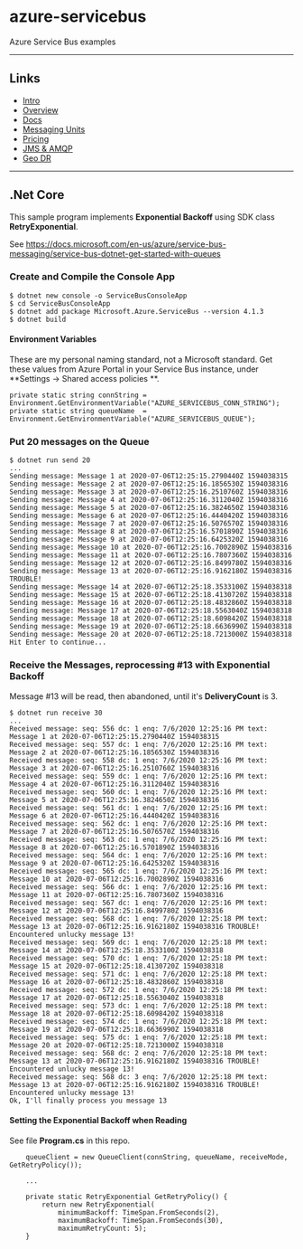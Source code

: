 # azure-servicebus

Azure Service Bus examples

---

## Links

- [Intro](https://azure.microsoft.com/en-us/services/service-bus/)
- [Overview](https://docs.microsoft.com/en-us/azure/service-bus-messaging/service-bus-messaging-overview)
- [Docs](https://docs.microsoft.com/en-us/azure/service-bus-messaging/)
- [Messaging Units](https://docs.microsoft.com/en-us/azure/service-bus-messaging/service-bus-premium-messaging#messaging-unit---how-many-are-needed)
- [Pricing](https://azure.microsoft.com/en-us/pricing/details/service-bus/) 
- [JMS & AMQP](https://docs.microsoft.com/en-us/azure/service-bus-messaging/service-bus-java-how-to-use-jms-api-amqp)
- [Geo DR](https://docs.microsoft.com/en-us/azure/service-bus-messaging/service-bus-geo-dr)

---

## .Net Core

This sample program implements **Exponential Backoff** using SDK class **RetryExponential**.

See https://docs.microsoft.com/en-us/azure/service-bus-messaging/service-bus-dotnet-get-started-with-queues

### Create and Compile the Console App

```
$ dotnet new console -o ServiceBusConsoleApp
$ cd ServiceBusConsoleApp
$ dotnet add package Microsoft.Azure.ServiceBus --version 4.1.3
$ dotnet build
```

#### Environment Variables

These are my personal naming standard, not a Microsoft standard.
Get these values from Azure Portal in your Service Bus instance, under **Settings -> Shared access policies
**.

```
private static string connString = Environment.GetEnvironmentVariable("AZURE_SERVICEBUS_CONN_STRING");
private static string queueName  = Environment.GetEnvironmentVariable("AZURE_SERVICEBUS_QUEUE");
```

### Put 20 messages on the Queue

```
$ dotnet run send 20
...
Sending message: Message 1 at 2020-07-06T12:25:15.2790440Z 1594038315
Sending message: Message 2 at 2020-07-06T12:25:16.1856530Z 1594038316
Sending message: Message 3 at 2020-07-06T12:25:16.2510760Z 1594038316
Sending message: Message 4 at 2020-07-06T12:25:16.3112040Z 1594038316
Sending message: Message 5 at 2020-07-06T12:25:16.3824650Z 1594038316
Sending message: Message 6 at 2020-07-06T12:25:16.4440420Z 1594038316
Sending message: Message 7 at 2020-07-06T12:25:16.5076570Z 1594038316
Sending message: Message 8 at 2020-07-06T12:25:16.5701890Z 1594038316
Sending message: Message 9 at 2020-07-06T12:25:16.6425320Z 1594038316
Sending message: Message 10 at 2020-07-06T12:25:16.7002890Z 1594038316
Sending message: Message 11 at 2020-07-06T12:25:16.7807360Z 1594038316
Sending message: Message 12 at 2020-07-06T12:25:16.8499780Z 1594038316
Sending message: Message 13 at 2020-07-06T12:25:16.9162180Z 1594038316 TROUBLE!
Sending message: Message 14 at 2020-07-06T12:25:18.3533100Z 1594038318
Sending message: Message 15 at 2020-07-06T12:25:18.4130720Z 1594038318
Sending message: Message 16 at 2020-07-06T12:25:18.4832860Z 1594038318
Sending message: Message 17 at 2020-07-06T12:25:18.5563040Z 1594038318
Sending message: Message 18 at 2020-07-06T12:25:18.6098420Z 1594038318
Sending message: Message 19 at 2020-07-06T12:25:18.6636990Z 1594038318
Sending message: Message 20 at 2020-07-06T12:25:18.7213000Z 1594038318
Hit Enter to continue...
```

### Receive the Messages, reprocessing #13 with Exponential Backoff

Message #13 will be read, then abandoned, until it's **DeliveryCount** is 3.

```
$ dotnet run receive 30
...
Received message: seq: 556 dc: 1 enq: 7/6/2020 12:25:16 PM text: Message 1 at 2020-07-06T12:25:15.2790440Z 1594038315
Received message: seq: 557 dc: 1 enq: 7/6/2020 12:25:16 PM text: Message 2 at 2020-07-06T12:25:16.1856530Z 1594038316
Received message: seq: 558 dc: 1 enq: 7/6/2020 12:25:16 PM text: Message 3 at 2020-07-06T12:25:16.2510760Z 1594038316
Received message: seq: 559 dc: 1 enq: 7/6/2020 12:25:16 PM text: Message 4 at 2020-07-06T12:25:16.3112040Z 1594038316
Received message: seq: 560 dc: 1 enq: 7/6/2020 12:25:16 PM text: Message 5 at 2020-07-06T12:25:16.3824650Z 1594038316
Received message: seq: 561 dc: 1 enq: 7/6/2020 12:25:16 PM text: Message 6 at 2020-07-06T12:25:16.4440420Z 1594038316
Received message: seq: 562 dc: 1 enq: 7/6/2020 12:25:16 PM text: Message 7 at 2020-07-06T12:25:16.5076570Z 1594038316
Received message: seq: 563 dc: 1 enq: 7/6/2020 12:25:16 PM text: Message 8 at 2020-07-06T12:25:16.5701890Z 1594038316
Received message: seq: 564 dc: 1 enq: 7/6/2020 12:25:16 PM text: Message 9 at 2020-07-06T12:25:16.6425320Z 1594038316
Received message: seq: 565 dc: 1 enq: 7/6/2020 12:25:16 PM text: Message 10 at 2020-07-06T12:25:16.7002890Z 1594038316
Received message: seq: 566 dc: 1 enq: 7/6/2020 12:25:16 PM text: Message 11 at 2020-07-06T12:25:16.7807360Z 1594038316
Received message: seq: 567 dc: 1 enq: 7/6/2020 12:25:16 PM text: Message 12 at 2020-07-06T12:25:16.8499780Z 1594038316
Received message: seq: 568 dc: 1 enq: 7/6/2020 12:25:18 PM text: Message 13 at 2020-07-06T12:25:16.9162180Z 1594038316 TROUBLE!
Encountered unlucky message 13!
Received message: seq: 569 dc: 1 enq: 7/6/2020 12:25:18 PM text: Message 14 at 2020-07-06T12:25:18.3533100Z 1594038318
Received message: seq: 570 dc: 1 enq: 7/6/2020 12:25:18 PM text: Message 15 at 2020-07-06T12:25:18.4130720Z 1594038318
Received message: seq: 571 dc: 1 enq: 7/6/2020 12:25:18 PM text: Message 16 at 2020-07-06T12:25:18.4832860Z 1594038318
Received message: seq: 572 dc: 1 enq: 7/6/2020 12:25:18 PM text: Message 17 at 2020-07-06T12:25:18.5563040Z 1594038318
Received message: seq: 573 dc: 1 enq: 7/6/2020 12:25:18 PM text: Message 18 at 2020-07-06T12:25:18.6098420Z 1594038318
Received message: seq: 574 dc: 1 enq: 7/6/2020 12:25:18 PM text: Message 19 at 2020-07-06T12:25:18.6636990Z 1594038318
Received message: seq: 575 dc: 1 enq: 7/6/2020 12:25:18 PM text: Message 20 at 2020-07-06T12:25:18.7213000Z 1594038318
Received message: seq: 568 dc: 2 enq: 7/6/2020 12:25:18 PM text: Message 13 at 2020-07-06T12:25:16.9162180Z 1594038316 TROUBLE!
Encountered unlucky message 13!
Received message: seq: 568 dc: 3 enq: 7/6/2020 12:25:18 PM text: Message 13 at 2020-07-06T12:25:16.9162180Z 1594038316 TROUBLE!
Encountered unlucky message 13!
Ok, I'll finally process you message 13
```

#### Setting the Exponential Backoff when Reading

See file **Program.cs** in this repo.

```
    queueClient = new QueueClient(connString, queueName, receiveMode,  GetRetryPolicy());

    ...

    private static RetryExponential GetRetryPolicy() {
        return new RetryExponential(
            minimumBackoff: TimeSpan.FromSeconds(2),
            maximumBackoff: TimeSpan.FromSeconds(30),
            maximumRetryCount: 5);
    }
```

